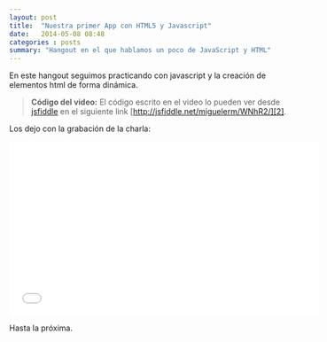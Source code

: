 ```yaml
---
layout: post
title:  "Nuestra primer App con HTML5 y Javascript"
date:   2014-05-08 08:48
categories : posts
summary: "Hangout en el que hablamos un poco de JavaScript y HTML"
---
```


En este hangout seguimos practicando con javascript y la creación de elementos html de forma dinámica.

> **Código del video:** El código escrito en el video lo pueden ver desde [jsfiddle][1] en el siguiente link [http://jsfiddle.net/miguelerm/WNhR2/][2].

Los dejo con la grabación de la charla:

<iframe width="560" height="315" src="//www.youtube.com/embed/vHupbhSoQWU" frameborder="0" allowfullscreen></iframe>

Hasta la próxima.

[1]: http://jsfiddle.net/
[2]: http://jsfiddle.net/miguelerm/WNhR2/